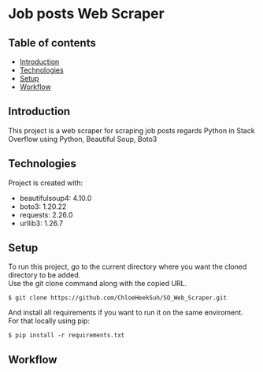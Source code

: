 # Job posts Web Scraper

## Table of contents
* [Introduction](#introduction)
* [Technologies](#technologies)
* [Setup](#setup)
* [Workflow](#workflow)

## Introduction
This project is a web scraper for scraping job posts regards Python in Stack Overflow using Python, Beautiful Soup, Boto3
	
## Technologies
Project is created with:
* beautifulsoup4: 4.10.0
* boto3: 1.20.22
* requests: 2.26.0
* urllib3: 1.26.7
	
## Setup
To run this project, go to the current directory where you want the cloned directory to be added.\
Use the git clone command along with the copied URL.

```
$ git clone https://github.com/ChloeHeekSuh/SO_Web_Scraper.git
```

And install all requirements if you want to run it on the same enviroment. \
For that locally using pip:

```
$ pip install -r requirements.txt
```

## Workflow

